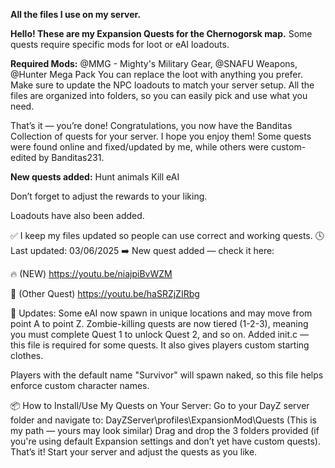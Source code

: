 **All the files I use on my server.**

**Hello! These are my Expansion Quests for the Chernogorsk map.** 
Some quests require specific mods for loot or eAI loadouts.

**Required Mods:**
@MMG - Mighty's Military Gear, @SNAFU Weapons, @Hunter Mega Pack
You can replace the loot with anything you prefer.
Make sure to update the NPC loadouts to match your server setup. All the files are organized into folders, so you can easily pick and use what you need.

That’s it — you’re done! Congratulations, you now have the Banditas Collection of quests for your server. I hope you enjoy them!
Some quests were found online and fixed/updated by me, while others were custom-edited by Banditas231.

**New quests added:** 
Hunt animals
Kill eAI

Don’t forget to adjust the rewards to your liking.

Loadouts have also been added.



✅ I keep my files updated so people can use correct and working quests.
🕓 Last updated: 03/06/2025
➡️ New quest added — check it here:

🔥 (NEW) https://youtu.be/niajpiBvWZM

🎯 (Other Quest) https://youtu.be/haSRZjZIRbg

🔄 Updates:
Some eAI now spawn in unique locations and may move from point A to point Z.
Zombie-killing quests are now tiered (1-2-3), meaning you must complete Quest 1 to unlock Quest 2, and so on.
Added init.c — this file is required for some quests. It also gives players custom starting clothes.

Players with the default name "Survivor" will spawn naked, so this file helps enforce custom character names.

📦 How to Install/Use My Quests on Your Server:
Go to your DayZ server folder and navigate to:
DayZServer\profiles\ExpansionMod\Quests
(This is my path — yours may look similar)
Drag and drop the 3 folders provided (if you're using default Expansion settings and don’t yet have custom quests).
That’s it! Start your server and adjust the quests as you like.


